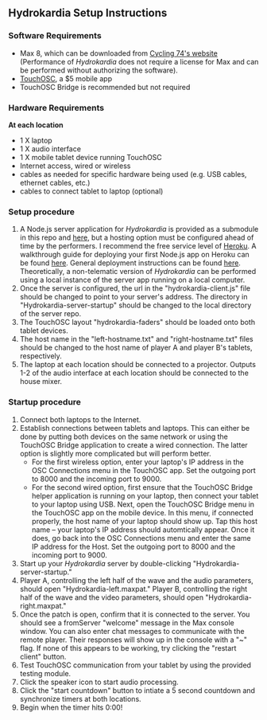 ## Hydrokardia Setup Instructions


### **Software Requirements**
- Max 8, which can be downloaded from [Cycling 74's website](https://cycling74.com) (Performance of *Hydrokardia* does not require a license for Max and can be performed without authorizing the software).
- [TouchOSC](https://hexler.net), a $5 mobile app
- TouchOSC Bridge is recommended but not required


### **Hardware Requirements**
**At each location**
- 1 X laptop
- 1 X audio interface
- 1 X mobile tablet device running TouchOSC
- Internet access, wired or wireless
- cables as needed for specific hardware being used (e.g. USB cables, ethernet cables, etc.)
- cables to connect tablet to laptop (optional)


### **Setup procedure**
1. A Node.js server application for *Hydrokardia* is provided as a submodule in this repo and [here](https://github.com/ersheff/hydrokardia-server), but a hosting option must be configured ahead of time by the performers. I recommend the free service level of [Heroku](https://www.heroku.com). A walkthrough guide for deploying your first Node.js app on Heroku can be found [here](https://devcenter.heroku.com/articles/getting-started-with-nodejs). General deployment instructions can be found [here](https://devcenter.heroku.com/articles/deploying-nodejs). Theoretically, a non-telematic version of *Hydrokardia* can be performed using a local instance of the server app running on a local computer.
2. Once the server is configured, the url in the "hydrokardia-client.js" file should be changed to point to your server's address. The directory in "Hydrokardia-server-startup" should be changed to the local directory of the server repo.
3. The TouchOSC layout "hydrokardia-faders" should be loaded onto both tablet devices.
4. The host name in the "left-hostname.txt" and "right-hostname.txt" files should be changed to the host name of player A and player B's tablets, respectively.
5. The laptop at each location should be connected to a projector. Outputs 1-2 of the audio interface at each location should be connected to the house mixer.


### **Startup procedure**
1. Connect both laptops to the Internet.
2. Establish connections between tablets and laptops. This can either be done by putting both devices on the same network or using the TouchOSC Bridge application to create a wired connection. The latter option is slightly more complicated but will perform better.
    - For the first wireless option, enter your laptop's IP address in the OSC Connections menu in the TouchOSC app. Set the outgoing port to 8000 and the incoming port to 9000.
    - For the second wired option, first ensure that the TouchOSC Bridge helper application is running on your laptop, then connect your tablet to your laptop using USB. Next, open the TouchOSC Bridge menu in the TouchOSC app on the mobile device. In this menu, if connected properly, the host name of your laptop should show up. Tap this host name – your laptop's IP address should automtically appear. Once it does, go back into the OSC Connections menu and enter the same IP address for the Host. Set the outgoing port to 8000 and the incoming port to 9000.
3. Start up your *Hydrokardia* server by double-clicking "Hydrokardia-server-startup."
4. Player A, controlling the left half of the wave and the audio parameters, should open "Hydrokardia-left.maxpat." Player B, controlling the right half of the wave and the video parameters, should open "Hydrokardia-right.maxpat."
5. Once the patch is open, confirm that it is connected to the server. You should see a fromServer "welcome" message in the Max console window. You can also enter chat messages to communicate with the remote player. Their responses will show up in the console with a "~" flag. If none of this appears to be working, try clicking the "restart client" button.
6. Test TouchOSC communication from your tablet by using the provided testing module.
7. Click the speaker icon to start audio processing.
8. Click the "start countdown" button to intiate a 5 second countdown and synchronize timers at both locations.
9. Begin when the timer hits 0:00!
